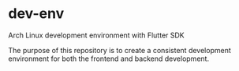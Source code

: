 # dev-env
Arch Linux development environment with Flutter SDK

The purpose of this repository is to create a consistent development environment for both the frontend and backend development.

